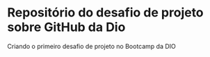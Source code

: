 # Repositório do desafio de projeto sobre GitHub da Dio

Criando o primeiro desafio de projeto no Bootcamp da DIO
